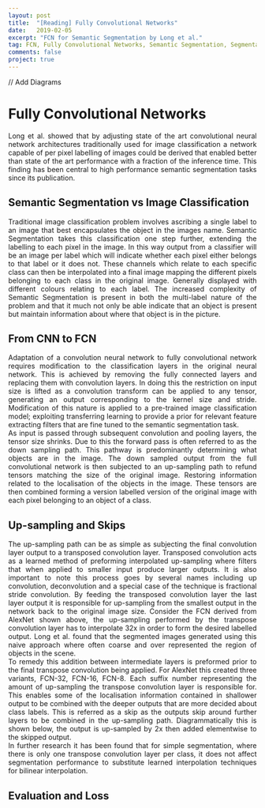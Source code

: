 ```yaml
---
layout: post
title:  "[Reading] Fully Convolutional Networks"
date:   2019-02-05
excerpt: "FCN for Semantic Segmentation by Long et al."
tag: FCN, Fully Convolutional Networks, Semantic Segmentation, Segmentation
comments: false
project: true
---
```


// Add Diagrams

Fully Convolutional Networks
============================
<p style='text-align: justify;'>
Long et al. showed that by adjusting state of the art convolutional neural network architectures traditionally used for image classification a network capable of per pixel labelling of images could be derived that enabled better than state of the art performance with a fraction of the inference time. This finding has been central to high performance semantic segmentation tasks since its publication.
</p>

Semantic Segmentation vs Image Classification
---------------------------------------------
<p style='text-align: justify;'>
Traditional image classification problem involves ascribing a single label to an image that best encapsulates the object in the images name. Semantic Segmentation takes this classification one step further, extending the labelling to each pixel in the image. In this way output from a classifier will be an image per label which will indicate whether each pixel either belongs to that label or it does not. These channels which relate to each specific class can then be interpolated into a final image mapping the different pixels belonging to each class in the original image. Generally displayed with different colours relating to each label. The increased complexity of Semantic Segmentation is present in both the multi-label nature of the problem and that it much not only be able indicate that an object is present but maintain information about where that object is in the picture.
</p>

From CNN to FCN
---------------
<p style='text-align: justify;'>
Adaptation of a convolution neural network to fully convolutional network requires modification to the classification layers in the original neural network. This is achieved by removing the fully connected layers and replacing them with convolution layers. In doing this the restriction on input size is lifted as a convolution transform can be applied to any tensor, generating an output corresponding to the kernel size and stride. Modification of this nature is applied to a pre-trained image classification model; exploiting transferring learning to provide a prior for relevant feature extracting filters that are fine tuned to the semantic segmentation task. 
</br>
As input is passed through subsequent convolution and pooling layers, the tensor size shrinks. Due to this the forward pass is often referred to as the down sampling path. This pathway is predominantly determining what objects are in the image. The down sampled output from the full convolutional network is then subjected to an up-sampling path to refund tensors matching the size of the original image. Restoring information related to the localisation of the objects in the image. These tensors are then combined forming a version labelled version of the original image with each pixel belonging to an object of a class.  
</p>

Up-sampling and Skips
--------------------
<p style='text-align: justify;'>
The up-sampling path can be as simple as subjecting the final convolution layer output to a transposed convolution layer. Transposed convolution acts as a learned method of preforming interpolated up-sampling where filters that when applied to smaller input produce larger outputs. It is also important to note this process goes by several names including up convolution, deconvolution and a special case of the technique is fractional stride convolution. By feeding the transposed convolution layer the last layer output it is responsible for up-sampling from the smallest output in the network back to the original image size. Consider the FCN derived from AlexNet shown above, the up-sampling performed by the transpose convolution layer has to interpolate 32x in order to form the desired labelled output. Long et al. found that the segmented images generated using this naive approach where often coarse and over represented the region of objects in the scene.
</br>
To remedy this addition between intermediate layers is preformed prior to the final transpose convolution being applied. For AlexNet this created three variants, FCN-32, FCN-16, FCN-8. Each suffix number representing the amount of up-sampling the transpose convolution layer is responsible for. This enables some of the localisation information contained in shallower output to be combined with the deeper outputs that are more decided about class labels. This is referred as a skip as the outputs skip around further layers to be combined in the up-sampling path. Diagrammatically this is shown below, the output is up-sampled by 2x then added elementwise to the skipped output.
</br>
In further research it has been found that for simple segmentation, where there is only one transpose convolution layer per class, it does not affect segmentation performance to substitute learned interpolation techniques for bilinear interpolation.
</p>

Evaluation and Loss
-------------------
<p style='text-align: justify;'>
</p>